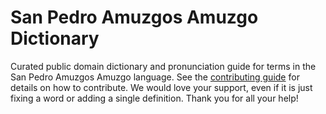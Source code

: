 
# San Pedro Amuzgos Amuzgo Dictionary

Curated public domain dictionary and pronunciation guide for terms in the San Pedro Amuzgos Amuzgo language. See the [contributing guide](https://github.com/drumworkteam/term/blob/make/.github/contributing.md) for details on how to contribute. We would love your support, even if it is just fixing a word or adding a single definition. Thank you for all your help!